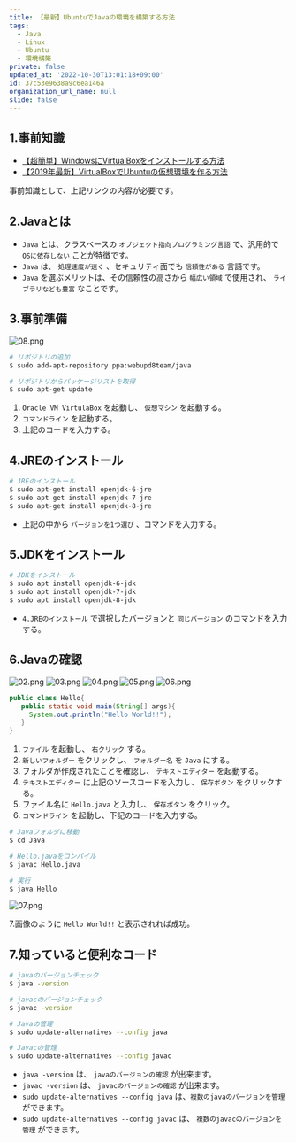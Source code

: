 ```yaml
---
title: 【最新】UbuntuでJavaの環境を構築する方法
tags:
  - Java
  - Linux
  - Ubuntu
  - 環境構築
private: false
updated_at: '2022-10-30T13:01:18+09:00'
id: 37c53e9638a9c6ea146a
organization_url_name: null
slide: false
---
```

## 1.事前知識
- [【超簡単】WindowsにVirtualBoxをインストールする方法](https://qiita.com/ryome/items/519fd7e50fb0b951fd7f)
- [【2019年最新】VirtualBoxでUbuntuの仮想環境を作る方法](https://qiita.com/ryome/items/56e8ee3d5e27bf514e60)

事前知識として、上記リンクの内容が必要です。

## 2.Javaとは
- `Java` とは、クラスベースの `オブジェクト指向プログラミング言語` で、汎用的で `OSに依存しない` ことが特徴です。
- `Java` は、 `処理速度が速く` 、セキュリティ面でも `信頼性がある` 言語です。
- `Java` を選ぶメリットは、その信頼性の高さから `幅広い領域` で使用され、 `ライブラリなども豊富` なことです。

## 3.事前準備
![08.png](https://qiita-image-store.s3.ap-northeast-1.amazonaws.com/0/449867/e2064b94-508e-feb3-4bb5-6a59aa073298.png)

```bash
# リポジトリの追加
$ sudo add-apt-repository ppa:webupd8team/java

# リポジトリからパッケージリストを取得
$ sudo apt-get update
```

1. `Oracle VM VirtulaBox` を起動し、 `仮想マシン` を起動する。
2. `コマンドライン` を起動する。
3. 上記のコードを入力する。


## 4.JREのインストール
```bash
# JREのインストール
$ sudo apt-get install openjdk-6-jre
$ sudo apt-get install openjdk-7-jre
$ sudo apt-get install openjdk-8-jre
```

- 上記の中から `バージョンを1つ選び` 、コマンドを入力する。

## 5.JDKをインストール
```bash
# JDKをインストール
$ sudo apt install openjdk-6-jdk
$ sudo apt install openjdk-7-jdk
$ sudo apt install openjdk-8-jdk
```

- `4.JREのインストール` で選択したバージョンと `同じバージョン` のコマンドを入力する。

## 6.Javaの確認

![02.png](https://qiita-image-store.s3.ap-northeast-1.amazonaws.com/0/449867/1e73ecf5-40f0-67aa-f3fa-dd37b175a759.png)
![03.png](https://qiita-image-store.s3.ap-northeast-1.amazonaws.com/0/449867/01deb809-a59c-b630-30e7-0c2afa9a3ea9.png)
![04.png](https://qiita-image-store.s3.ap-northeast-1.amazonaws.com/0/449867/125b9574-dced-31ec-8226-bf392ac1b0c5.png)
![05.png](https://qiita-image-store.s3.ap-northeast-1.amazonaws.com/0/449867/5e59a47a-6a48-cf27-d8e2-8d69b65826a7.png)
![06.png](https://qiita-image-store.s3.ap-northeast-1.amazonaws.com/0/449867/ded47d1e-bb52-d0dc-81b6-160f9a1f20c0.png)

```java:Hello.java
public class Hello{
   public static void main(String[] args){
     System.out.println("Hello World!!");
   }
}
```

1. `ファイル` を起動し、 `右クリック` する。
2. `新しいフォルダー` をクリックし、 `フォルダー名` を `Java` にする。
3. フォルダが作成されたことを確認し、 `テキストエディター` を起動する。
4. `テキストエディター` に上記のソースコードを入力し、 `保存ボタン` をクリックする。
5. ファイル名に `Hello.java` と入力し、 `保存ボタン` をクリック。
6. `コマンドライン` を起動し、下記のコードを入力する。

```bash
# Javaフォルダに移動
$ cd Java

# Hello.javaをコンパイル
$ javac Hello.java

# 実行
$ java Hello
```

![07.png](https://qiita-image-store.s3.ap-northeast-1.amazonaws.com/0/449867/2cdeac0e-d78e-5acc-749f-872b9b862b4e.png)

7.画像のように `Hello World!!` と表示されれば成功。

## 7.知っていると便利なコード

```bash
# javaのバージョンチェック
$ java -version

# javacのバージョンチェック
$ javac -version

# Javaの管理
$ sudo update-alternatives --config java

# Javacの管理
$ sudo update-alternatives --config javac
```
- `java -version` は、 `javaのバージョンの確認` が出来ます。
- `javac -version` は、 `javacのバージョンの確認` が出来ます。
- `sudo update-alternatives --config java` は、`複数のjavaのバージョンを管理` ができます。
- `sudo update-alternatives --config javac` は、 `複数のjavacのバージョンを管理` ができます。


